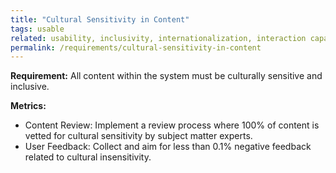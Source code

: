 ```yaml
---
title: "Cultural Sensitivity in Content"
tags: usable
related: usability, inclusivity, internationalization, interaction capability
permalink: /requirements/cultural-sensitivity-in-content
---
```


<div class="quality-requirement" markdown="1">

**Requirement:**  All content within the system must be culturally sensitive and inclusive.

**Metrics:**

* Content Review: Implement a review process where 100% of content is vetted for cultural sensitivity by subject matter experts.
* User Feedback: Collect and aim for less than 0.1% negative feedback related to cultural insensitivity.

</div><br>




